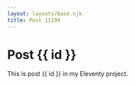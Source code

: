 ```yaml
---
layout: layouts/base.njk
title: Post 11199
---
```


# Post {{ id }}

This is post {{ id }} in my Eleventy project.
